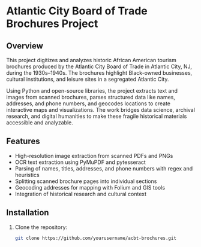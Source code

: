 # Atlantic City Board of Trade Brochures Project

## Overview
This project digitizes and analyzes historic African American tourism brochures produced by the Atlantic City Board of Trade in Atlantic City, NJ, during the 1930s–1940s. The brochures highlight Black-owned businesses, cultural institutions, and leisure sites in a segregated Atlantic City.

Using Python and open-source libraries, the project extracts text and images from scanned brochures, parses structured data like names, addresses, and phone numbers, and geocodes locations to create interactive maps and visualizations. The work bridges data science, archival research, and digital humanities to make these fragile historical materials accessible and analyzable.

## Features
- High-resolution image extraction from scanned PDFs and PNGs  
- OCR text extraction using PyMuPDF and pytesseract  
- Parsing of names, titles, addresses, and phone numbers with regex and heuristics  
- Splitting scanned brochure pages into individual sections  
- Geocoding addresses for mapping with Folium and GIS tools  
- Integration of historical research and cultural context

## Installation
1. Clone the repository:  
   ```bash
   git clone https://github.com/yourusername/acbt-brochures.git

